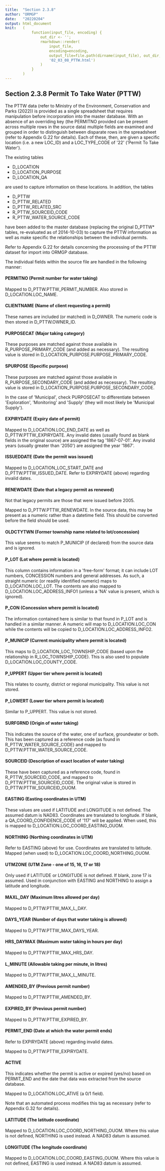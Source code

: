```yaml
---
title:  "Section 2.3.8"
author: "ORMGP"
date:   "20220204"
output: html_document
knit:   (
            function(input_file, encoding) {
                out_dir <- '';
                rmarkdown::render(
                    input_file,
                    encoding=encoding,
                    output_file=file.path(dirname(input_file), out_dir,
                    '02_03_08_PTTW.html')
                )
            }
        )
---
```


## Section 2.3.8 Permit To Take Water (PTTW)

The PTTW data (refer to Ministry of the Environment, Conservation and
Parks (2022)) is provided as a single spreadsheet that requires manipulation
before incorporation into the master database.  With an absence of an
overriding key (the PERMITNO provided can be present across multiple rows in
the source data) multiple fields are examined and grouped in order to
distinguish between disparate rows in the spreadsheet (refer to
Appendix G.22 for details).  Each of these, then,
are given a specific location (i.e. a new LOC_ID) and a LOC_TYPE_CODE
of '22' ('Permit To Take Water').

The existing tables

* D_LOCATION
* D_LOCATION_PURPOSE
* D_LOCATION_QA

are used to capture information on these locations.  In addition, the tables

* D_PTTW
* D_PTTW_RELATED
* D_PTTW_RELATED_SRC
* R_PTTW_SOURCEID_CODE
* R_PTTW_WATER_SOURCE_CODE

have been added to the master database (replacing the original D_PTTW\*
tables, re-evaluated as of 2014-10-03) to capture the PTTW information as
well as make specific the relationships between the individual permits.

Refer to Appendix G.22 for details concerning the processing of the PTTW
dataset for import into ORMGP database.

The individual fields within the source file are handled in the following
manner:

#### PERMITNO (Permit number for water taking)

Mapped to D_PTTW.PTTW_PERMIT_NUMBER.  Also stored in D_LOCATION.LOC_NAME.

#### CLIENTNAME (Name of client requesting a permit)

These names are included (or matched) in D_OWNER.  The numeric code is then
stored in D_PTTW.OWNER_ID.

#### PURPOSECAT (Major taking category)

These purposes are matched against those available in R_PURPOSE_PRIMARY_CODE
(and added as necessary).  The resulting value is stored in
D_LOCATION_PURPOSE.PURPOSE_PRIMARY_CODE.

#### SPURPOSE (Specific purpose)

These purposes are matched against those available in R_PURPOSE_SECONDARY_CODE
(and added as necessary).  The resulting value is stored in
D_LOCATION_PURPOSE.PURPOSE_SECONDARY_CODE.

In the case of 'Municipal', check PURPOSECAT to differentiate between
'Exploration', 'Monitoring' and 'Supply' (they will most likely be 'Municipal
Supply').

#### EXPIRYDATE (Expiry date of permit)

Mapped to D_LOCATION.LOC_END_DATE as well as D_PTTW.PTTW_EXPIRYDATE.  Any
invalid dates (usually found as blank fields in the original source) are
assigned the tag '1867-07-01'.  Any invalid years (usually greater than
'2050') are assigned the year '1867'.

#### ISSUEDDATE (Date the permit was issued)

Mapped to D_LOCATION_LOC_START_DATE and D_PTTW.PTTW_ISSUED_DATE.  Refer to
EXPIRYDATE (above) regarding invalid dates.

#### RENEWDATE (Date that a legacy permit as renewed)

Not that legacy permits are those that were issued before 2005.

Mapped to D_PTTW.PTTW_RENEWDATE.  In the source data, this may be present as
a numeric rather than a datetime field.  This should be converted before the
field should be used.

#### OLDCTYTWN (Former township name related to lot/concession)

This value seems to match P_MUNICIP (if declared) from the source data and is
ignored.

#### P_LOT (Lot where permit is located)

This column contains information in a 'free-form' format; it can include LOT
numbers, CONCESSION numbers and general addresses.  As such, a straight
numeric (or readily identified numeric) maps to D_LOCATION.LOC_LOT.  The
contents are also mapped to D_LOCATION.LOC_ADDRESS_INFO1 (unless a 'NA' value
is present, which is ignored).

#### P_CON (Concession where permit is located)

The information contained here is similar to that found in P_LOT and is
handled in a similar manner.  A numeric will map to D_LOCATION.LOC_CON while
the contents will be copied to D_LOCATION.LOC_ADDRESS_INFO2.  

#### P_MUNICIP (Current municipality where permit is located)

This maps to D_LOCATION_LOC_TOWNSHIP_CODE (based upon the relationship in
R_LOC_TOWNSHIP_CODE).  This is also used to populate
D_LOCATION.LOC_COUNTY_CODE.

#### P_UPPERT (Upper tier where permit is located)

This relates to county, district or regional municipality.  This value is not
stored.

#### P_LOWERT (Lower tier where permit is located)

Similar to P_UPPERT.  This value is not stored.

#### SURFGRND (Origin of water taking)

This indicates the source of the water, one of surface, groundwater or both.
This has been captured as a reference code (as found in R_PTTW_WATER_SOURCE_CODE)
and mapped to D_PTTW.PTTW_WATER_SOURCE_CODE.

#### SOURCEID (Description of exact location of water taking)

These have been captured as a reference code, found in R_PTTW_SOURCEID_CODE,
and mapped to D_PTTW.PTTW_SOURCEID_CODE.  The original value is stored in
D_PTTW.PTTW_SOURCEID_OUOM.

#### EASTING (Easting coordinates in UTM)

These values are used if LATITUDE and LONGITUDE is not defined.  The assumed
datum is NAD83.  Coordinates are translated to longitude.  If blank, a
QA_COORD_CONFIDENCE_CODE of '117' will be applied.  When used, this is mapped
to D_LOCATION.LOC_COORD_EASTING_OUOM.

#### NORTHING (Northing coordinates in UTM)

Refer to EASTING (above) for use.  Coordinates are translated to latitude.
Mapped (when used) to D_LOCATION.LOC_COORD_NORTHING_OUOM.

#### UTMZONE (UTM Zone - one of 15, 16, 17 or 18)

Only used if LATITUDE or LONGITUDE is not defined.  If blank, zone 17 is
assumed.  Used in conjunction with EASTING and NORTHING to assign a latitude
and longitude.

#### MAXL_DAY (Maximum litres allowed per day)

Mapped to D_PTTW.PTTW_MAX_L_DAY.

#### DAYS_YEAR (Number of days that water taking is allowed)

Mapped to D_PTTW.PTTW_MAX_DAYS_YEAR.

#### HRS_DAYMAX (Maximum water taking in hours per day)

Mapped to D_PTTW.PTTW_MAX_HRS_DAY.

#### L_MINUTE (Allowable taking per minute, in litres)

Mapped to D_PTTW.PTTW_MAX_L_MINUTE.

#### AMENDED_BY (Previous permit number)

Mapped to D_PTTW.PTTW_AMENDED_BY.

#### EXPIRED_BY (Previous permit number)

Mapped to D_PTTW.PTTW_EXPIRED_BY.

#### PERMIT_END (Date at which the water permit ends)

Refer to EXPIRYDATE (above) regarding invalid dates.

Mapped to D_PTTW.PTTW_EXPIRYDATE.

#### ACTIVE

This indicates whether the permit is active or expired (yes/no) based on
PERMIT_END and the date that data was extracted from the source database.

Mapped to D_LOCATION.LOC_ATIVE (a 0/1 field).

Note that an automated process modifies this tag as necessary (refer to
Appendix G.32 for details).

#### LATITUDE (The latitude coordinate)

Mapped to D_LOCATION.LOC_COORD_NORTHING_OUOM.  Where this value is not
defined, NORTHING is used instead.  A NAD83 datum is assumed.

#### LONGITUDE (The longitude coordinate)

Mapped to D_LOCATION.LOC_COORD_EASTING_OUOM.  Where this value is not defined,
EASTING is used instead.  A NAD83 datum is assumed.

